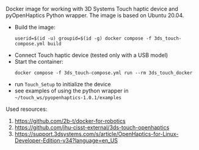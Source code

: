 Docker image for working with 3D Systems Touch haptic device and pyOpenHaptics Python wrapper. The image is based on Ubuntu 20.04. 

* Build the image:
    ```
    userid=$(id -u) groupid=$(id -g) docker compose -f 3ds_touch-compose.yml build
    ```
* Connect Touch haptic device (tested only with a USB model)
* Start the container:
    ```
    docker compose -f 3ds_touch-compose.yml run --rm 3ds_touch_docker
    ```
* run `Touch_Setup` to initialize the device
* see examples of using the python wrapper in `~/touch_ws/pyopenhaptics-1.0.1/examples`

Used resources:
1. https://github.com/2b-t/docker-for-robotics
2. https://github.com/jhu-cisst-external/3ds-touch-openhaptics
3. https://support.3dsystems.com/s/article/OpenHaptics-for-Linux-Developer-Edition-v34?language=en_US